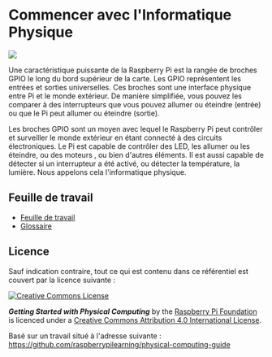 # Commencer avec l'Informatique Physique

![](cover.png)

Une caractéristique puissante de la Raspberry Pi est la rangée de broches GPIO le long du bord supérieur de la carte. Les GPIO représentent les entrées et sorties universelles. Ces broches sont une interface physique entre Pi et le monde extérieur. De manière simplifiée, vous pouvez les comparer à des interrupteurs que vous pouvez allumer ou éteindre (entrée) ou que le Pi peut allumer ou éteindre (sortie).

Les broches GPIO sont un moyen avec lequel le Raspberry Pi peut contrôler et surveiller le monde extérieur en étant connecté à des circuits électroniques. Le Pi est capable de contrôler des LED, les allumer ou les éteindre, ou des moteurs , ou bien d'autres éléments. Il est aussi capable de détecter si un interrupteur a été activé, ou détecter la température, la lumière. Nous appelons cela l'informatique physique.


## Feuille de travail
- [Feuille de travail](worksheet.md)
- [Glossaire](glossary.md)

## Licence

Sauf indication contraire, tout ce qui est contenu dans ce référentiel est couvert par la licence suivante :

[![Creative Commons License](http://i.creativecommons.org/l/by-sa/4.0/88x31.png)](http://creativecommons.org/licenses/by-sa/4.0/)

***Getting Started with Physical Computing*** by the [Raspberry Pi Foundation](http://www.raspberrypi.org) is licenced under a [Creative Commons Attribution 4.0 International License](http://creativecommons.org/licenses/by-sa/4.0/).

Basé sur un travail situé à l'adresse suivante : https://github.com/raspberrypilearning/physical-computing-guide
